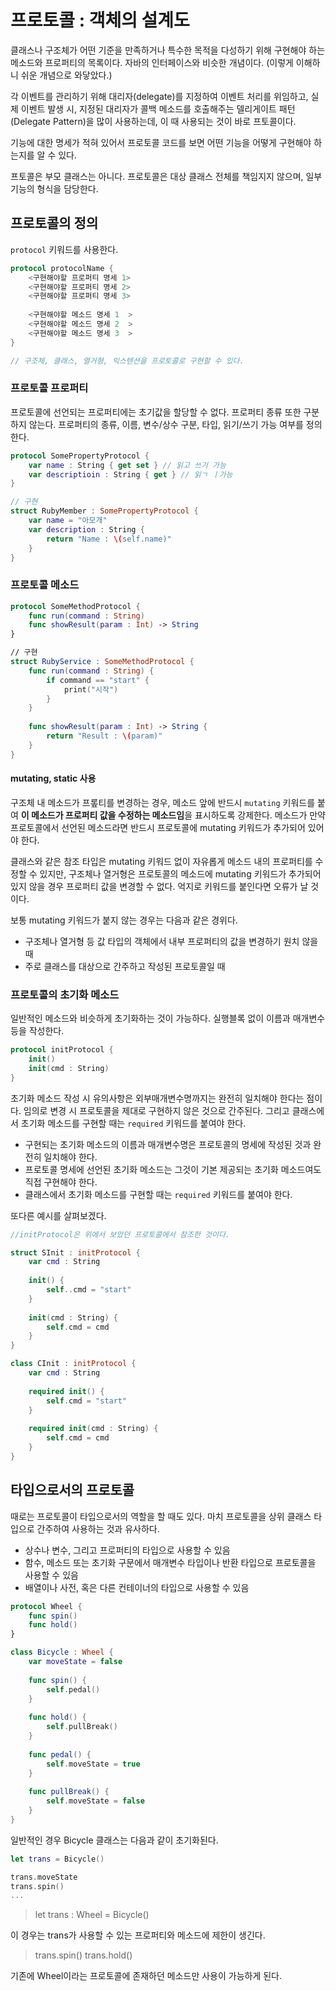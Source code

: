 # 프로토콜 : 객체의 설계도

클래스나 구조체가 어떤 기준을 만족하거나 특수한 목적을 다성하기 위해 구현해야 하는 메소드와 프로퍼티의 목록이다. 자바의 인터페이스와 비슷한 개념이다. (이렇게 이해하니 쉬운 개념으로 와닿았다.)

각 이벤트를 관리하기 위해 대리자(delegate)를 지정하여 이벤트 처리를 위임하고, 실제 이벤트 발생 시, 지정된 대리자가 콜백 메소드를 호출해주는 델리게이트 패턴(Delegate Pattern)을 많이 사용하는데, 이 때 사용되는 것이 바로 프토콜이다.

기능에 대한 명세가 적혀 있어서 프로토콜 코드를 보면 어떤 기능을 어떻게 구현해야 하는지를 알 수 있다.

프토콜은 부모 클래스는 아니다. 프로토콜은 대상 클래스 전체를 책임지지 않으며, 일부 기능의 형식을 담당한다.

## 프로토콜의 정의

`protocol` 키워드를 사용한다.

```swift
protocol protocolName {
	<구현해야할 프로퍼티 명세 1>
	<구현해야할 프로퍼티 명세 2>
	<구현해야할 프로퍼티 명세 3>
	
	<구현해야할 메소드 명세 1  >
	<구현해야할 메소드 명세 2  >
	<구현해야할 메소드 명세 3  >
}

// 구조체, 클래스, 열거형, 익스텐션을 프로토콜로 구현할 수 있다.
```

### 프로토콜 프로퍼티

프로토콜에 선언되는 프로퍼티에는 초기값을 할당할 수 없다. 프로퍼티 종류 또한 구분하지 않는다. 프로퍼티의 종류, 이름, 변수/상수 구분, 타입, 읽기/쓰기 가능 여부를 정의한다.

```swift
protocol SomePropertyProtocol {
	var name : String { get set } // 읽고 쓰기 가능
	var descriptioin : String { get } // 읽ㄱ ㅣ가능
}

// 구현
struct RubyMember : SomePropertyProtocol {
	var name = "아모개"
	var description : String {
		return "Name : \(self.name)"
	}
}
```

### 프로토콜 메소드

```swift
protocol SomeMethodProtocol {
	func run(command : String)
	func showResult(param : Int) -> String
}

// 구현
struct RubyService : SomeMethodProtocol {
	func run(command : String) {
		if command == "start" {
			print("시작")
		}
	}
	
	func showResult(param : Int) -> String {
		return "Result : \(param)"
	}
}
```

#### mutating, static 사용

구조체 내 메소드가 프롶티를 변경하는 경우, 메소드 앞에 반드시 `mutating` 키워드를 붙여 **이 메소드가 프로퍼티 값을 수정하는 메소드임**을 표시하도록 강제한다. 메소드가 만약 프로토콜에서 선언된 메소드라면 반드시 프로토콜에 mutating 키워드가 추가되어 있어야 한다.

클래스와 같은 참조 타입은 mutating 키워드 없이 자유롭게 메소드 내의 프로퍼티를 수정할 수 있지만, 구조체나 열거형은 프로토콜의 메소드에 mutating 키워드가 추가되어 있지 않을 경우 프로퍼티 값을 변경할 수 없다. 억지로 키워드를 붙인다면 오류가 날 것이다.

보통 mutating 키워드가 붙지 않는 경우는 다음과 같은 경위다.

* 구조체나 열거형 등 값 타입의 객체에서 내부 프로퍼티의 값을 변경하기 원치 않을 때
* 주로 클래스를 대상으로 간주하고 작성된 프로토콜일 때

### 프로토콜의 초기화 메소드

일반적인 메소드와 비슷하게 초기화하는 것이 가능하다. 실행블록 없이 이름과 매개변수 등을 작성한다.

```swift
protocol initProtocol {
	init()
	init(cmd : String)
}
```

초기화 메소드 작성 시 유의사항은 외부매개변수명까지는 완전히 일치해야 한다는 점이다. 임의로 변경 시 프로토콜을 제대로 구현하지 않은 것으로 간주된다. 그리고 클래스에서 초기화 메소드를 구현할 때는 `required` 키워드를 붙여야 한다.

* 구현되는 초기화 메소드의 이름과 매개변수명은 프로토콜의 명세에 작성된 것과 완전히 일치해야 한다.
* 프로토콜 명세에 선언된 초기화 메소드는 그것이 기본 제공되는 초기화 메소드여도 직접 구현해야 한다.
* 클래스에서 초기화 메소드를 구현할 때는 `required` 키워드를 붙여야 한다.

또다른 예시를 살펴보겠다.

```swift
//initProtocol은 위에서 보았던 프로토콜에서 참조한 것이다.

struct SInit : initProtocol {
	var cmd : String
	
	init() {
		self..cmd = "start"
	}
	
	init(cmd : String) {
		self.cmd = cmd
	}
}

class CInit : initProtocol {
	var cmd : String
	
	required init() {
		self.cmd = "start"
	}
	
	required init(cmd : String) {
		self.cmd = cmd
	}
}
```

## 타입으로서의 프로토콜

때로는 프로토콜이 타입으로서의 역할을 할 때도 있다. 마치 프로토콜을 상위 클래스 타입으로 간주하여 사용하는 것과 유사하다.

* 상수나 변수, 그리고 프로퍼티의 타입으로 사용할 수 있음
* 함수, 메소드 또는 초기화 구문에서 매개변수 타입이나 반환 타입으로 프로토콜을 사용할 수 있음
* 배열이나 사전, 혹은 다른 컨테이너의 타입으로 사용할 수 있음

```swift
protocol Wheel {
	func spin()
	func hold()
}

class Bicycle : Wheel {
	var moveState = false
	
	func spin() {
		self.pedal()
	}
	
	func hold() {
		self.pullBreak()
	}
	
	func pedal() {
		self.moveState = true
	}
	
	func pullBreak() {
		self.moveState = false
	}
}
```

일반적인 경우 Bicycle 클래스는 다음과 같이 초기화된다.

```swift
let trans = Bicycle()

trans.moveState
trans.spin()
...
```

> let trans : Wheel = Bicycle()

이 경우는 trans가 사용할 수 있는 프로퍼티와 메소드에 제한이 생긴다.

> trans.spin()
> trans.hold()

기존에 Wheel이라는 프로토콜에 존재하던 메소드만 사용이 가능하게 된다.

